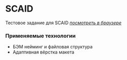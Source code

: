 # SCAID
Тестовое задание для SCAID
*[посмотреть в браузере](https://zhannaav.github.io/SCAID/index.html)*
### **Применяемые технологии**
* БЭМ нейминг и файловая структура
* Адаптивная вёрстка макета
